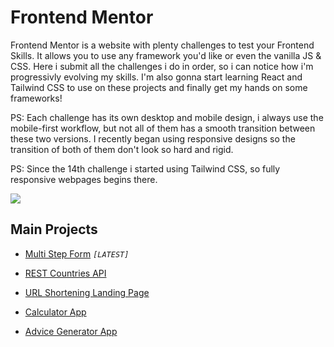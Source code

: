 # Frontend Mentor

Frontend Mentor is a website with plenty challenges to test your Frontend Skills. It allows you to use any framework you'd like or even the vanilla JS & CSS. Here i submit all the challenges i do in order, so i can notice how i'm progressivly evolving my skills. I'm also gonna start learning React and Tailwind CSS to use on these projects and finally get my hands on some frameworks!

PS: Each challenge has its own desktop and mobile design, i always use the mobile-first workflow, but not all of them has a smooth transition between these two versions. I recently began using responsive designs so the transition of both of them don't look so hard and rigid.

PS: Since the 14th challenge i started using Tailwind CSS, so fully responsive webpages begins there.

<a href="https://www.frontendmentor.io/profile/gutoPsilva" rel="external">
  <img src="https://img.shields.io/static/v1?style=for-the-badge&message=Frontend+Mentor&color=3F54A3&logo=Frontend+Mentor&logoColor=FFFFFF&label=">
</a>

## Main Projects

- <a href="https://gutopsilva-multi-step-form.netlify.app/">Multi Step Form</a> *`[LATEST]`*

- <a href="https://whereintheworld-gutopsilva.netlify.app/">REST Countries API</a>

- <a href="https://shortly-gutopsilva.netlify.app/">URL Shortening Landing Page</a>

- <a href="https://gutopsilva-calculator-app.netlify.app/">Calculator App</a> 

- <a href="https://gutopsilva.github.io/FrontEnd-Mentor/016.%20advice-generator-app-main/dist/index.html">Advice Generator App</a>
